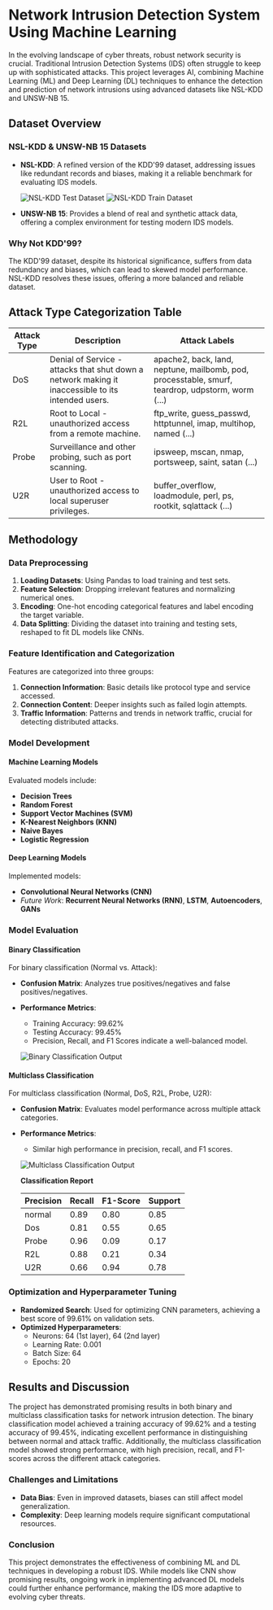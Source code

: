 # Network Intrusion Detection System Using Machine Learning

In the evolving landscape of cyber threats, robust network security is crucial. Traditional Intrusion Detection Systems (IDS) often struggle to keep up with sophisticated attacks. This project leverages AI, combining Machine Learning (ML) and Deep Learning (DL) techniques to enhance the detection and prediction of network intrusions using advanced datasets like NSL-KDD and UNSW-NB 15.

## Dataset Overview

### NSL-KDD & UNSW-NB 15 Datasets

- **NSL-KDD**: A refined version of the KDD'99 dataset, addressing issues like redundant records and biases, making it a reliable benchmark for evaluating IDS models.

  ![NSL-KDD Test Dataset](https://github.com/Mugeshcybersecurity/Network-Intrusion-Detection-System-Using-Machine-Learning/blob/main/Dataset/nsl-kdd/KDDTest1.jpg)
  ![NSL-KDD Train Dataset](https://github.com/Mugeshcybersecurity/Network-Intrusion-Detection-System-Using-Machine-Learning/blob/main/Dataset/nsl-kdd/KDDTrain1.jpg)

- **UNSW-NB 15**: Provides a blend of real and synthetic attack data, offering a complex environment for testing modern IDS models.

### Why Not KDD'99?

The KDD'99 dataset, despite its historical significance, suffers from data redundancy and biases, which can lead to skewed model performance. NSL-KDD resolves these issues, offering a more balanced and reliable dataset.

## Attack Type Categorization Table

| Attack Type | Description | Attack Labels |
|-------------|-------------|---------------|
| DoS         | Denial of Service - attacks that shut down a network making it inaccessible to its intended users. | apache2, back, land, neptune, mailbomb, pod, processtable, smurf, teardrop, udpstorm, worm (...) |
| R2L         | Root to Local - unauthorized access from a remote machine. | ftp_write, guess_passwd, httptunnel, imap, multihop, named (...) |
| Probe       | Surveillance and other probing, such as port scanning. | ipsweep, mscan, nmap, portsweep, saint, satan (...) |
| U2R         | User to Root - unauthorized access to local superuser privileges. | buffer_overflow, loadmodule, perl, ps, rootkit, sqlattack (...) |

## Methodology

### Data Preprocessing

1. **Loading Datasets**: Using Pandas to load training and test sets.
2. **Feature Selection**: Dropping irrelevant features and normalizing numerical ones.
3. **Encoding**: One-hot encoding categorical features and label encoding the target variable.
4. **Data Splitting**: Dividing the dataset into training and testing sets, reshaped to fit DL models like CNNs.

### Feature Identification and Categorization

Features are categorized into three groups:

1. **Connection Information**: Basic details like protocol type and service accessed.
2. **Connection Content**: Deeper insights such as failed login attempts.
3. **Traffic Information**: Patterns and trends in network traffic, crucial for detecting distributed attacks.

### Model Development

#### Machine Learning Models

Evaluated models include:

- **Decision Trees**
- **Random Forest**
- **Support Vector Machines (SVM)**
- **K-Nearest Neighbors (KNN)**
- **Naive Bayes**
- **Logistic Regression**

#### Deep Learning Models

Implemented models:

- **Convolutional Neural Networks (CNN)**
- *Future Work*: **Recurrent Neural Networks (RNN)**, **LSTM**, **Autoencoders**, **GANs**

### Model Evaluation

#### Binary Classification

For binary classification (Normal vs. Attack):

- **Confusion Matrix**: Analyzes true positives/negatives and false positives/negatives.
- **Performance Metrics**:
  - Training Accuracy: 99.62%
  - Testing Accuracy: 99.45%
  - Precision, Recall, and F1 Scores indicate a well-balanced model.

  ![Binary Classification Output](https://github.com/Mugeshcybersecurity/Network-Intrusion-Detection-System-Using-Machine-Learning/blob/main/Dataset/nsl-kdd/output.png)

#### Multiclass Classification

For multiclass classification (Normal, DoS, R2L, Probe, U2R):

- **Confusion Matrix**: Evaluates model performance across multiple attack categories.
- **Performance Metrics**:
  - Similar high performance in precision, recall, and F1 scores.

  ![Multiclass Classification Output](https://github.com/Mugeshcybersecurity/Network-Intrusion-Detection-System-Using-Machine-Learning/blob/main/Dataset/nsl-kdd/output2.png)

  **Classification Report**

  | Precision | Recall | F1-Score | Support |
  |-----------|--------|----------|---------|
  | normal    | 0.89   | 0.80     | 0.85    | 7460    |
  | Dos       | 0.81   | 0.55     | 0.65    | 2421    |
  | Probe     | 0.96   | 0.09     | 0.17    | 2885    |
  | R2L       | 0.88   | 0.21     | 0.34    | 67      |
  | U2R       | 0.66   | 0.94     | 0.78    | 9711    |

### Optimization and Hyperparameter Tuning

- **Randomized Search**: Used for optimizing CNN parameters, achieving a best score of 99.61% on validation sets.
- **Optimized Hyperparameters**:
  - Neurons: 64 (1st layer), 64 (2nd layer)
  - Learning Rate: 0.001
  - Batch Size: 64
  - Epochs: 20

## Results and Discussion

The project has demonstrated promising results in both binary and multiclass classification tasks for network intrusion detection. The binary classification model achieved a training accuracy of 99.62% and a testing accuracy of 99.45%, indicating excellent performance in distinguishing between normal and attack traffic. Additionally, the multiclass classification model showed strong performance, with high precision, recall, and F1-scores across the different attack categories.

### Challenges and Limitations

- **Data Bias**: Even in improved datasets, biases can still affect model generalization.
- **Complexity**: Deep learning models require significant computational resources.

### Conclusion

This project demonstrates the effectiveness of combining ML and DL techniques in developing a robust IDS. While models like CNN show promising results, ongoing work in implementing advanced DL models could further enhance performance, making the IDS more adaptive to evolving cyber threats.
